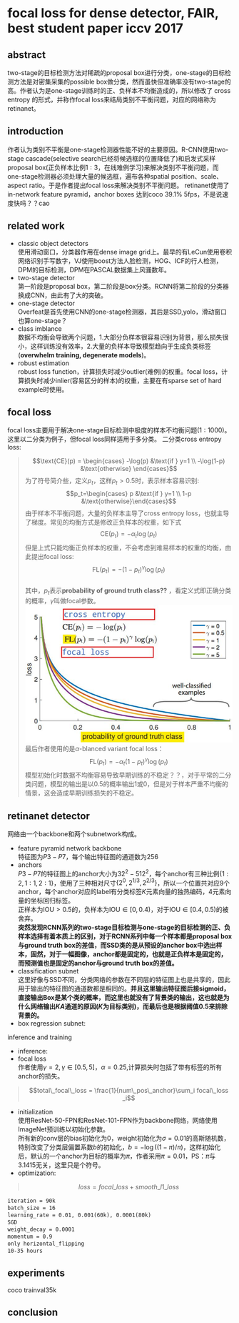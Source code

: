 # focal loss for dense detector, FAIR, best student paper iccv 2017
## abstract
two-stage的目标检测方法对稀疏的proposal box进行分类，one-stage的目标检测方法是对密集采集的possible box做分类，然而虽快但准确率没有two-stage的高。作者认为是one-stage训练时的正、负样本不均衡造成的，所以修改了 cross entropy 的形式，并称作focal loss来结局类别不平衡问题，对应的网络称为retinanet。

## introduction
作者认为类别不平衡是one-stage检测器性能不好的主要原因。R-CNN使用two-stage cascade(selective search已经将候选框的位置降低了)和启发式采样proposal box(正负样本比例$1:3$，在线难例学习)来解决类别不平衡问题，而one-stage检测器必须处理大量的候选框，遍布各种spatial position、scale、aspect ratio。于是作者提出focal loss来解决类别不平衡问题。
retinanet使用了in-network feature pyramid，anchor boxes
达到coco 39.1% 5fps，不是说速度快吗？？cao

## related work
- classic object detectors  
使用滑动窗口，分类器作用在dense image grid上。最早的有LeCun使用卷积网络识别手写数字，VJ使用boost方法人脸检测，HOG、ICF的行人检测，DPM的目标检测，DPM在PASCAL数据集上风骚数年。
- two-stage detector  
第一阶段是proposal box，第二阶段是box分类。RCNN将第二阶段的分类器换成CNN，由此有了大的突破。
- one-stage detector  
Overfeat是首先使用CNN的one-stage检测器，其后是SSD,yolo，滑动窗口也算one-stage？
- class imblance  
数据不均衡会导致两个问题，1.大部分负样本很容易识别为背景，那么损失很小，这样训练没有效率，2.大量的负样本导致模型趋向于生成负类标签(**overwhelm training, degenerate models**)。
- robust estimation  
robust loss function，计算损失时减少outlier(难例)的权重。focal loss，计算损失时减少inlier(容易区分的样本)的权重，主要在有sparse set of hard example时使用。

## focal loss
focal loss主要用于解决one-stage目标检测中极度的样本不均衡问题($1:1000$)。 
这里以二分类为例子，但focal loss同样适用于多分类。 
二分类cross entropy loss:
> $$\text{CE}(p) = \begin{cases} -\log(p) &\text{if } y=1 \\
-\log(1-p) &\text{otherwise} \end{cases}$$
为了符号简介些，定义$p_t$，这样$p_t > 0.5$时，表示样本容易识别:
> $$p_t=\begin{cases} p &\text{if } y=1 \\
1-p &\text{otherwise}\end{cases}$$
由于样本不平衡问题，大量的负样本主导了cross entropy loss，也就主导了梯度。常见的均衡方式是修改正负样本的权重，如下式
> $$\text{CE}(p_t)=-\alpha_t \log(p_t)$$
但是上式只能均衡正负样本的权重，不会考虑到难易样本的权重的均衡，由此提出focal loss:
> $$\text{FL}(p_t)=-(1-p_t)^{\gamma} \log(p_t)$$  
其中，$p_t$表示**probability of ground truth class??** ，看定义式即正确分类的概率，$\gamma$叫做focal参数。   
![focal loss](../image/essay/focalloss.jpg)    
最后作者使用的是$\alpha$-blanced variant focal loss：  
> $$\text{FL}(p_t)=-\alpha_t (1-p_t)^{\gamma} \log(p_t)$$
模型初始化时数据不均衡容易导致早期训练的不稳定？？，对于平常的二分类问题，模型的输出是以$0.5$的概率输出$1$或$0$，但是对于样本严重不均衡的情景，这会造成早期训练损失的不稳定。

## retinanet detector
网络由一个backbone和两个subnetwork构成。  
- feature pyramid network backbone  
特征图为$P3-P7$，每个输出特征图的通道数为$256$
- anchors  
$P3-P7$的特征图上的anchor大小为$32^2-512^2$，每个anchor有三种比例$\{1:2,1:1,2:1\}$，使用了三种相对尺寸$\{2^0,2^{1/3},2^{2/3}\}$，所以一个位置共对应$9$个anchor，每个anchor对应的label有分类标签$K$元素向量的独热编码，$4$元素向量的坐标回归标签。  
正样本为IOU$>0.5$的，负样本为IOU$\in [0,0.4)$，对于IOU$\in [0.4,0.5)$的被舍弃。  
**突然发现RCNN系列的two-stage目标检测与one-stage的目标检测的正、负样本选择有着本质上的区别，对于RCNN系列中每一个样本都是proposal box与ground truth box的差值，而SSD类的是从预设的anchor box中选出样本，固然，对于一幅图像，anchor都是固定的，也就是正负样本是固定的，而预测值也是固定的anchor与ground truth box的差值。**
- classification subnet  
这里好像与SSD不同，分类网络的参数在不同层的特征图上也是共享的，因此用于输出的特征图的通道数都是相同的。**并且这里输出特征图后接sigmoid，直接输出Box是某个类的概率，而这里也就没有了背景类的输出，这也就是为什么网络输出$KA$通道的原因($K$为目标类别)，而最后也是根据阈值$0.5$来排除背景的。**  
- box regression subnet: 

inference and training
- inference:
- focal loss  
作者使用$\gamma=2,\gamma \in [0.5,5]$，$\alpha =0.25$,计算损失时包括了带有标签的所有anchor的损失。
> $$total\_focal\_loss = \frac{1}{num\_pos\_anchor}\sum_i focal\_loss _i$$
- initialization  
使用ResNet-50-FPN和ResNet-101-FPN作为backbone网络，网络使用ImageNet预训练以初始化参数。   
所有新的conv层的bias初始化为$0$，weight初始化为$\sigma=0.01$的高斯随机数，
特别改变了分类层偏置系数$b$的初始化，$b=-\log((1-\pi)/ \pi)$，这样初始化后，默认的一个anchor为目标的概率为$\pi$，作者采用$\pi =0.01$，PS：$\pi$与$3.1415$无关，这里只是个符号。 
- optimization:  
> $$loss = focal\_loss + smooth\_l1\_loss$$
```
iteration = 90k
batch_size = 16
learning_rate = 0.01, 0.001(60k), 0.0001(80k)
SGD
weight_decay = 0.0001
momentum = 0.9
only horizontal_flipping
10-35 hours
```

## experiments
coco trainval35k

## conclusion

